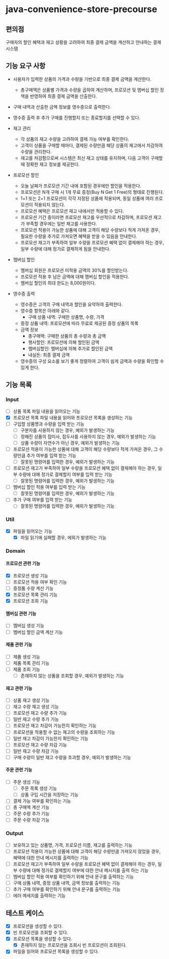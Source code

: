# java-convenience-store-precourse

## 편의점

구매자의 할인 혜택과 재고 상황을 고려하여 최종 결제 금액을 계산하고 안내하는 결제 시스템

## 기능 요구 사항

+ 사용자가 입력한 상품의 가격과 수량을 기반으로 최종 결제 금액을 계산한다.
    + 총구매액은 상품별 가격과 수량을 곱하여 계산하며, 프로모션 및 멤버십 할인 정책을 반영하여 최종 결제 금액을 산출한다.
+ 구매 내역과 산출한 금액 정보를 영수증으로 출력한다.
+ 영수증 출력 후 추가 구매를 진행할지 또는 종료할지를 선택할 수 있다.


+ 재고 관리
    + 각 상품의 재고 수량을 고려하여 결제 가능 여부를 확인한다.
    + 고객이 상품을 구매할 때마다, 결제된 수량만큼 해당 상품의 재고에서 차감하여 수량을 관리한다.
    + 재고를 차감함으로써 시스템은 최신 재고 상태를 유지하며, 다음 고객이 구매할 때 정확한 재고 정보를 제공한다.

+ 프로모션 할인
    + 오늘 날짜가 프로모션 기간 내에 포함된 경우에만 할인을 적용한다.
    + 프로모션은 N개 구매 시 1개 무료 증정(Buy N Get 1 Free)의 형태로 진행된다.
    + 1+1 또는 2+1 프로모션이 각각 지정된 상품에 적용되며, 동일 상품에 여러 프로모션이 적용되지 않는다.
    + 프로모션 혜택은 프로모션 재고 내에서만 적용할 수 있다.
    + 프로모션 기간 중이라면 프로모션 재고를 우선적으로 차감하며, 프로모션 재고가 부족할 경우에는 일반 재고를 사용한다.
    + 프로모션 적용이 가능한 상품에 대해 고객이 해당 수량보다 적게 가져온 경우, 필요한 수량을 추가로 가져오면 혜택을 받을 수 있음을 안내한다.
    + 프로모션 재고가 부족하여 일부 수량을 프로모션 혜택 없이 결제해야 하는 경우, 일부 수량에 대해 정가로 결제하게 됨을 안내한다.

+ 멤버십 할인
    + 멤버십 회원은 프로모션 미적용 금액의 30%를 할인받는다.
    + 프로모션 적용 후 남은 금액에 대해 멤버십 할인을 적용한다.
    + 멤버십 할인의 최대 한도는 8,000원이다.

+ 영수증 출력
    + 영수증은 고객의 구매 내역과 할인을 요약하여 출력한다.
    + 영수증 항목은 아래와 같다.
        + 구매 상품 내역: 구매한 상품명, 수량, 가격
    + 증정 상품 내역: 프로모션에 따라 무료로 제공된 증정 상품의 목록
    + 금액 정보
        + 총구매액: 구매한 상품의 총 수량과 총 금액
        + 행사할인: 프로모션에 의해 할인된 금액
        + 멤버십할인: 멤버십에 의해 추가로 할인된 금액
        + 내실돈: 최종 결제 금액
    + 영수증의 구성 요소를 보기 좋게 정렬하여 고객이 쉽게 금액과 수량을 확인할 수 있게 한다.

## 기능 목록

### Input

+ [ ] 상품 목록 파일 내용을 읽어오는 기능
+ [x] 프로모션 목록 파일 내용을 읽어와 프로모션 목록을 생성하는 기능
+ [ ] 구입할 상품명과 수량을 입력 받는 기능
    + [ ] 구분자를 사용하지 않는 경우, 예외가 발생하는 기능
    + [ ] 정해진 상품의 접미사, 접두사를 사용하지 않는 경우, 예외가 발생하는 기능
    + [ ] 상품 수량이 자연수가 아닌 경우, 예외가 발생하는 기능
+ [ ] 프로모션 적용이 가능한 상품에 대해 고객이 해당 수량보다 적게 가져온 경우, 그 수량만큼 추가 여부를 입력 받는 기능
    + [ ] 잘못된 명령어를 입력한 경우, 예외가 발생하는 기능
+ [ ] 프로모션 재고가 부족하여 일부 수량을 프로모션 혜택 없이 결제해야 하는 경우, 일부 수량에 대해 정가로 결제할지 여부를 입력 받는 기능
    + [ ] 잘못된 명령어를 입력한 경우, 예외가 발생하는 기능
+ [ ] 멤버십 할인 적용 여부를 입력 받는 기능
    + [ ] 잘못된 명령어를 입력한 경우, 예외가 발생하는 기능
+ [ ] 추가 구매 여부를 입력 받는 기능
    + [ ] 잘못된 명령어를 입력한 경우, 예외가 발생하는 기능

### Util
+ [x] 파일을 읽어오는 기능
  + [x] 파일 읽기에 실패할 경우, 에외가 발생하는 기능

### Domain

#### 프로모션 관련 기능

+ [x] 프로모션 생성 기능
+ [ ] 프로모션 적용 여부 확인 기능
+ [ ] 증정품 수량 계산 기능
+ [x] 프로모션 목록 관리 기능
+ [x] 프로모션 조회 기능

#### 멤버십 관련 기능

+ [ ] 멤버십 생성 기능
+ [ ] 멤버십 할인 금액 계산 기능

#### 제품 관련 기능

+ [ ] 제품 생성 기능
+ [ ] 제품 목록 관리 기능
+ [ ] 제품 조회 기능
    + [ ] 존재하지 않는 상품을 조회할 경우, 예외가 발생하는 기능

#### 재고 관련 기능

+ [ ] 상품 재고 생성 기능
+ [ ] 재고 수량 재고 생성 기능
+ [ ] 프로모션 재고 수량 추가 기능
+ [ ] 일반 재고 수량 추가 기능
+ [ ] 프로모션 재고 차감이 가능한지 확인하는 기능
+ [ ] 프로모션을 적용할 수 없는 재고의 수량을 조회하는 기능
+ [ ] 일반 재고 차감이 가능한지 확인하는 기능
+ [ ] 프로모션 재고 수량 차감 기능
+ [ ] 일반 재고 수량 차감 기능
+ [ ] 구매 수량이 일반 재고 수량을 초과할 경우, 예외가 발생하는 기능

#### 주문 관련 기능

+ [ ] 주문 생성 기능
    + [ ] 주문 목록 생성 기능
    + [ ] 상품 구입 시간을 저장하는 기능
+ [ ] 결제 가능 여부를 확인하는 기능
+ [ ] 총 구매액 계산 기능
+ [ ] 주문 수량 추가 기능
+ [ ] 주문 수량 차감 기능

### Output

+ [ ] 보유하고 있는 상품명, 가격, 프로모션 이름, 재고를 출력하는 기능
+ [ ] 프로모션 적용이 가능한 상품에 대해 고객이 해당 수량만큼 가져오지 않았을 경우, 혜택에 대한 안내 메시지를 출력하는 기능
+ [ ] 프로모션 재고가 부족하여 일부 수량을 프로모션 혜택 없이 결제해야 하는 경우, 일부 수량에 대해 정가로 결제할지 여부에 대한 안내 메시지를 출력 하는 기능
+ [ ] 멤버십 할인 적용 여부를 확인하기 위해 안내 문구를 출력하는 기능
+ [ ] 구매 상품 내역, 증정 상품 내역, 금액 정보를 출력하는 기능
+ [ ] 추가 구매 여부를 확인하기 위해 안내 문구를 출력하는 기능
+ [ ] 에러 메세지를 출력하는 기능

## 테스트 케이스
+ [x] 프로모션을 생성할 수 있다.
+ [x] 빈 프로모션을 조회할 수 있다.
+ [x] 프로모션 목록을 생성할 수 있다.
  + [x] 존재하지 않는 프로모션을 조회시 빈 프로모션이 조회된다.
+ [x] 파일을 읽어와 프로모션 목록을 생성할 수 있다.